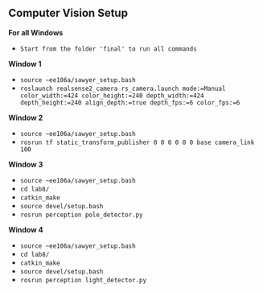 ## Computer Vision Setup

**For all Windows**
- `Start from the folder 'final' to run all commands`

**Window 1**
- `source ~ee106a/sawyer_setup.bash`
- `roslaunch realsense2_camera rs_camera.launch mode:=Manual color_width:=424 color_height:=240 depth_width:=424 depth_height:=240 align_depth:=true depth_fps:=6 color_fps:=6`

**Window 2**
- `source ~ee106a/sawyer_setup.bash`
- `rosrun tf static_transform_publisher 0 0 0 0 0 0 base camera_link 100`

**Window 3**
- `source ~ee106a/sawyer_setup.bash`
- `cd lab8/`
- `catkin_make`
- `source devel/setup.bash`
- `rosrun perception pole_detector.py`

**Window 4**
- `source ~ee106a/sawyer_setup.bash`
- `cd lab8/`
- `catkin_make`
- `source devel/setup.bash`
- `rosrun perception light_detector.py`





